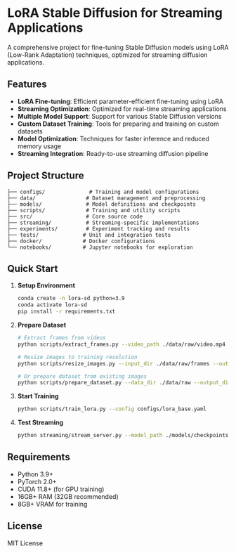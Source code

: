 # LoRA Stable Diffusion for Streaming Applications

A comprehensive project for fine-tuning Stable Diffusion models using LoRA (Low-Rank Adaptation) techniques, optimized for streaming diffusion applications.

## Features

- **LoRA Fine-tuning**: Efficient parameter-efficient fine-tuning using LoRA
- **Streaming Optimization**: Optimized for real-time streaming applications
- **Multiple Model Support**: Support for various Stable Diffusion versions
- **Custom Dataset Training**: Tools for preparing and training on custom datasets
- **Model Optimization**: Techniques for faster inference and reduced memory usage
- **Streaming Integration**: Ready-to-use streaming diffusion pipeline

## Project Structure

```
├── configs/              # Training and model configurations
├── data/                # Dataset management and preprocessing
├── models/              # Model definitions and checkpoints
├── scripts/             # Training and utility scripts
├── src/                 # Core source code
├── streaming/           # Streaming-specific implementations
├── experiments/         # Experiment tracking and results
├── tests/              # Unit and integration tests
├── docker/             # Docker configurations
└── notebooks/          # Jupyter notebooks for exploration
```

## Quick Start

1. **Setup Environment**
   ```bash
   conda create -n lora-sd python=3.9
   conda activate lora-sd
   pip install -r requirements.txt
   ```

2. **Prepare Dataset**
   ```bash
   # Extract frames from videos
   python scripts/extract_frames.py --video_path ./data/raw/video.mp4 --output_dir ./data/raw/frames --interval 30
   
   # Resize images to training resolution
   python scripts/resize_images.py --input_dir ./data/raw/frames --output_dir ./data/processed/train --resolution 512
   
   # Or prepare dataset from existing images
   python scripts/prepare_dataset.py --data_dir ./data/raw --output_dir ./data/processed
   ```

3. **Start Training**
   ```bash
   python scripts/train_lora.py --config configs/lora_base.yaml
   ```

4. **Test Streaming**
   ```bash
   python streaming/stream_server.py --model_path ./models/checkpoints/best_model.pth
   ```

## Requirements

- Python 3.9+
- PyTorch 2.0+
- CUDA 11.8+ (for GPU training)
- 16GB+ RAM (32GB recommended)
- 8GB+ VRAM for training

## License

MIT License
